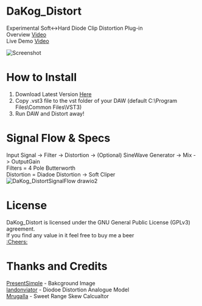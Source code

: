 # DaKog_Distort
Experimental Soft<->Hard Diode Clip Distortion Plug-in
<br />
Overview [Video](https://youtu.be/uGx2PrfD_O8)
<br />
Live Demo [Video](https://www.youtube.com/watch?v=hituBj3D0fo)
<br />

![Screenshot](https://user-images.githubusercontent.com/12103063/202922684-402be326-502a-43aa-bc44-793bce421710.png)

# How to Install
1. Download Latest Version [Here](https://github.com/DaniKog/DaKog_Distort/releases)
2. Copy .vst3 file to the vst folder of your DAW (default C:\Program Files\Common Files\VST3)
3. Run DAW and Distort away!
# Signal Flow & Specs
Input Signal -> Filter -> Distortion -> (Optional) SineWave Generator -> Mix -> OutputGain 
<br />
Filters = 4 Pole Butterworth
<br />
Distortion = Diadoe Distortion -> Soft Cliper
<br />
![DaKog_DistortSignalFlow drawio2](https://user-images.githubusercontent.com/12103063/202839676-d23195a9-f05a-4910-a6c1-f312ad400056.png)

# License
DaKog_Distort is licensed under the GNU General Public License (GPLv3) agreement.
<br />
If you find any value in it feel free to buy me a beer 
<br />
[:Cheers:](https://paypal.me/DaKogAzulat?country.x=CA&locale.x=en_US)

# Thanks and Credits
[PresentSimple](https://linktr.ee/PresentSimple) - Bakcground Image 
<br />
[landonviator](https://github.com/landonviator/viatordsp) - Diodoe Distortion Analogue Model 
<br />
[Mrugalla](https://github.com/Mrugalla/Project) - Sweet Range Skew Calcualtor
<br />
